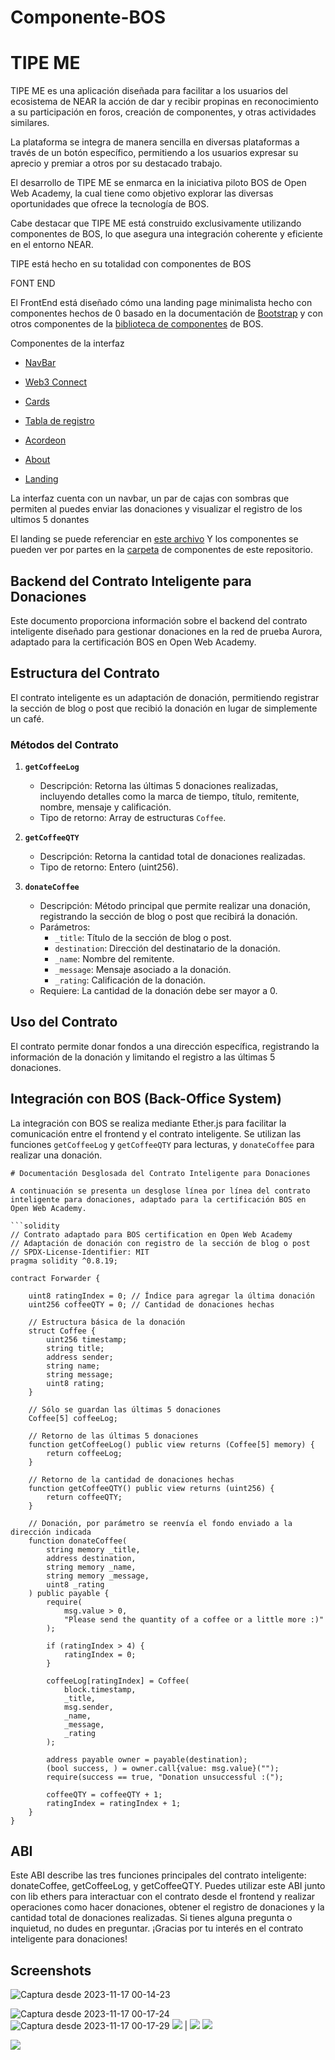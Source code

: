 # Componente-BOS


# TIPE ME

TIPE ME es una aplicación diseñada para facilitar a los usuarios del ecosistema de NEAR la acción de dar y recibir propinas en reconocimiento a su participación en foros, creación de componentes, y otras actividades similares.

La plataforma se integra de manera sencilla en diversas plataformas a través de un botón específico, permitiendo a los usuarios expresar su aprecio y premiar a otros por su destacado trabajo.

El desarrollo de TIPE ME se enmarca en la iniciativa piloto BOS de Open Web Academy, la cual tiene como objetivo explorar las diversas oportunidades que ofrece la tecnología de BOS.

Cabe destacar que TIPE ME está construido exclusivamente utilizando componentes de BOS, lo que asegura una integración coherente y eficiente en el entorno NEAR.


TIPE está hecho en su totalidad con componentes de BOS  

FONT END 

El FrontEnd está diseñado cómo una landing page minimalista hecho con componentes hechos de 0 basado en la documentación de [Bootstrap](https://getbootstrap.com/) y con otros componentes de la [biblioteca de componentes](https://near.org/components) de BOS.

Componentes de la interfaz 
 
 * [NavBar](https://github.com/Noisk8/Componente-BOS/blob/main/componentes/navbar.jsx)

 * [Web3 Connect](https://docs.near.org/bos/tutorial/ethers-js#how-to-show-a-web3login-button)

 * [Cards](https://github.com/Noisk8/Componente-BOS/blob/main/componentes/card.jsx)

 * [Tabla de registro](https://github.com/Noisk8/Componente-BOS/blob/main/componentes/tabla.jsx)

 * [Acordeon](https://github.com/Noisk8/Componente-BOS/blob/main/componentes/acordion.jsx)

 * [About](https://github.com/Noisk8/Componente-BOS/blob/main/componentes/about.jsx)

 * [Landing](https://github.com/Noisk8/Componente-BOS/blob/main/componentes/landing.jsx)

La interfaz cuenta con un navbar, un par de cajas con sombras que permiten al puedes enviar las donaciones y visualizar el registro de los ultimos 5 donantes 

El landing se puede referenciar en [este archivo](https://github.com/Noisk8/Componente-BOS/blob/main/componentes/landing.jsx) Y los componentes se pueden ver por partes en la [carpeta](https://github.com/Noisk8/Componente-BOS/tree/main/componentes) de componentes de este repositorio.

## Backend del Contrato Inteligente para Donaciones 

Este documento proporciona información sobre el backend del contrato inteligente diseñado para gestionar donaciones en la red de prueba Aurora, adaptado para la certificación BOS en Open Web Academy.

## Estructura del Contrato

El contrato inteligente es un adaptación de donación, permitiendo registrar la sección de blog o post que recibió la donación en lugar de simplemente un café.

### Métodos del Contrato

1. **`getCoffeeLog`**
   - Descripción: Retorna las últimas 5 donaciones realizadas, incluyendo detalles como la marca de tiempo, título, remitente, nombre, mensaje y calificación.
   - Tipo de retorno: Array de estructuras `Coffee`.

2. **`getCoffeeQTY`**
   - Descripción: Retorna la cantidad total de donaciones realizadas.
   - Tipo de retorno: Entero (uint256).

3. **`donateCoffee`**
   - Descripción: Método principal que permite realizar una donación, registrando la sección de blog o post que recibirá la donación.
   - Parámetros:
     - `_title`: Título de la sección de blog o post.
     - `destination`: Dirección del destinatario de la donación.
     - `_name`: Nombre del remitente.
     - `_message`: Mensaje asociado a la donación.
     - `_rating`: Calificación de la donación.
   - Requiere: La cantidad de la donación debe ser mayor a 0.

## Uso del Contrato

El contrato permite donar fondos a una dirección específica, registrando la información de la donación y limitando el registro a las últimas 5 donaciones.

## Integración con BOS (Back-Office System)

La integración con BOS se realiza mediante Ether.js para facilitar la comunicación entre el frontend y el contrato inteligente. Se utilizan las funciones `getCoffeeLog` y `getCoffeeQTY` para lecturas, y `donateCoffee` para realizar una donación.


~~~
# Documentación Desglosada del Contrato Inteligente para Donaciones

A continuación se presenta un desglose línea por línea del contrato inteligente para donaciones, adaptado para la certificación BOS en Open Web Academy.

```solidity
// Contrato adaptado para BOS certification en Open Web Academy
// Adaptación de donación con registro de la sección de blog o post
// SPDX-License-Identifier: MIT
pragma solidity ^0.8.19;

contract Forwarder {
   
    uint8 ratingIndex = 0; // Índice para agregar la última donación
    uint256 coffeeQTY = 0; // Cantidad de donaciones hechas

    // Estructura básica de la donación
    struct Coffee {
        uint256 timestamp;
        string title;
        address sender;
        string name;
        string message;
        uint8 rating;
    }

    // Sólo se guardan las últimas 5 donaciones
    Coffee[5] coffeeLog;

    // Retorno de las últimas 5 donaciones
    function getCoffeeLog() public view returns (Coffee[5] memory) {
        return coffeeLog;
    }

    // Retorno de la cantidad de donaciones hechas 
    function getCoffeeQTY() public view returns (uint256) {
        return coffeeQTY;
    }

    // Donación, por parámetro se reenvía el fondo enviado a la dirección indicada    
    function donateCoffee(
        string memory _title,
        address destination,
        string memory _name,
        string memory _message,
        uint8 _rating
    ) public payable {
        require(
            msg.value > 0,
            "Please send the quantity of a coffee or a little more :)"
        );

        if (ratingIndex > 4) {
            ratingIndex = 0;
        }
        
        coffeeLog[ratingIndex] = Coffee(
            block.timestamp,
            _title,
            msg.sender,
            _name,
            _message,
            _rating
        );

        address payable owner = payable(destination);
        (bool success, ) = owner.call{value: msg.value}("");
        require(success == true, "Donation unsuccessful :(");
        
        coffeeQTY = coffeeQTY + 1;
        ratingIndex = ratingIndex + 1;
    }
}

~~~


## ABI 

Este ABI describe las tres funciones principales del contrato inteligente: donateCoffee, getCoffeeLog, y getCoffeeQTY. Puedes utilizar este ABI junto con lib ethers para interactuar con el contrato desde el frontend y realizar operaciones como hacer donaciones, obtener el registro de donaciones y la cantidad total de donaciones realizadas. Si tienes alguna pregunta o inquietud, no dudes en preguntar. ¡Gracias por tu interés en el contrato inteligente para donaciones!


## Screenshots

![Captura desde 2023-11-17 00-14-23](https://github.com/Noisk8/Componente-BOS/assets/17709296/1de92679-a6ac-422a-9327-e2446402fd3a)

![Captura desde 2023-11-17 00-17-24](https://github.com/Noisk8/Componente-BOS/assets/17709296/0383337b-4248-4a4f-9b18-f54e5a315814)
![Captura desde 2023-11-17 00-17-29](https://github.com/Noisk8/Componente-BOS/assets/17709296/804d2f3d-ae23-4dc2-a9fa-4cb203219bfa)
![](https://github.com/Noisk8/Componente-BOS/blob/main/img/Captura%20desde%202023-11-17%2000-19-)
|[](https://github.com/Noisk8/Componente-BOS/blob/main/img/Captura%20desde%202023-11-17%2000-24-22.png)
![](https://github.com/Noisk8/Componente-BOS/blob/main/img/Captura%20desde%202023-11-17%2000-24-22.png)
![](https://github.com/Noisk8/Componente-BOS/blob/main/img/Captura%20desde%202023-11-17%2000-23-48.png)

![](https://github.com/Noisk8/Componente-BOS/blob/main/img/Captura%20desde%202023-11-17%2000-24-52.png)













